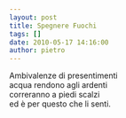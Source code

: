 ```yaml
---
layout: post
title: Spegnere Fuochi
tags: []
date: 2010-05-17 14:16:00
author: pietro
---
```

Ambivalenze di presentimenti<br/>acqua rendono agli ardenti<br/>correranno a piedi scalzi<br/>ed è per questo che li senti.
